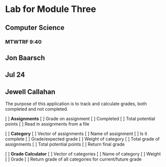 # Lab for Module Three

## Computer Science 
### MTWTRF 9:40
## Jon Baarsch
## Jul 24

## Jewell Callahan

The purpose of this application is to track and calculate grades, both completed and not completed.

[ ] __Assignments__
    [ ] Grade on assignment
    [ ] Completed
    [ ] Total potential points
    [ ] Read in assignments from a file

[ ] __Category__
    [ ] Vector of assignments
        [ ] Name of assignment
        [ ] Is it complete
        [ ] Grade/expected grade
    [ ] Weight of category
    [ ] Total grade of assignments
    [ ] Total potential points
    [ ] Return final grade

[ ] __Grade Calculator__
    [ ] Vector of categories
        [ ] Name of category
        [ ] Weight
        [ ] Grade
    [ ] Return grade of all categories for current/future grade
